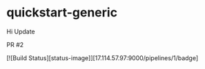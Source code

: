 # quickstart-generic

Hi
Update

PR #2

[![Build Status][status-image]][17.114.57.97:9000/pipelines/1/badge]
